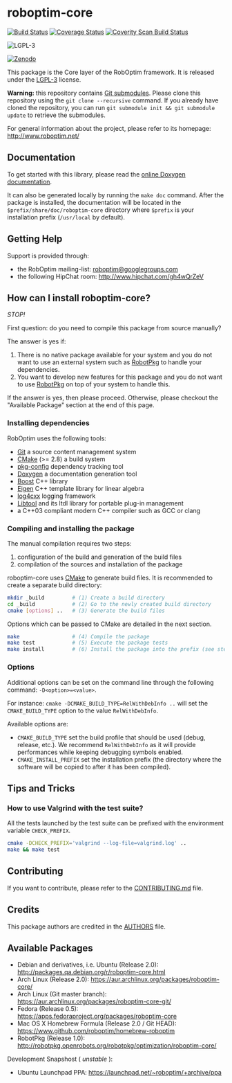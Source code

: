 roboptim-core
=============

[![Build Status](https://travis-ci.org/roboptim/roboptim-core.png?branch=master)](https://travis-ci.org/roboptim/roboptim-core)
[![Coverage Status](https://coveralls.io/repos/roboptim/roboptim-core/badge.png)](https://coveralls.io/r/roboptim/roboptim-core)
[![Coverity Scan Build Status](https://scan.coverity.com/projects/863/badge.svg)](https://scan.coverity.com/projects/863)

![LGPL-3](https://www.gnu.org/graphics/lgplv3-88x31.png)


[![Zenodo](https://zenodo.org/badge/doi/10.5281/zenodo.10332.png)](http://zenodo.org/record/10332)

This package is the Core layer of the RobOptim framework. It is
released under the [LGPL-3](COPYING.LESSER) license.

**Warning:** this repository contains [Git
submodules][git-submodules]. Please clone this repository using the
`git clone --recursive` command. If you already have cloned the
repository, you can run `git submodule init && git submodule update`
to retrieve the submodules.


For general information about the project, please refer to its
homepage: http://www.roboptim.net/


Documentation
-------------

To get started with this library, please read the [online Doxygen
documentation][doxygen-documentation].

It can also be generated locally by running the `make doc`
command. After the package is installed, the documentation will be
located in the `$prefix/share/doc/roboptim-core` directory where
`$prefix` is your installation prefix (`/usr/local` by default).


Getting Help
------------

Support is provided through:
 * the RobOptim mailing-list: roboptim@googlegroups.com
 * the following HipChat room: http://www.hipchat.com/gh4wQrZeV


How can I install roboptim-core?
--------------------------------

*STOP!*

First question: do you need to compile this package from source
manually?

The answer is yes if:

 1. There is no native package available for your system and you do
 not want to use an external system such as [RobotPkg] to handle your
 dependencies.
 1. You want to develop new features for this package and you do not
 want to use [RobotPkg] on top of your system to handle this.

If the answer is yes, then please proceed. Otherwise, please checkout
the "Available Package" section at the end of this page.


### Installing dependencies

RobOptim uses the following tools:

 * [Git][] a source content management system
 * [CMake][] (>= 2.8) a build system
 * [pkg-config][] dependency tracking tool
 * [Doxygen][] a documentation generation tool
 * [Boost][] C++ library
 * [Eigen][] C++ template library for linear algebra
 * [log4cxx][] logging framework
 * [Libtool][] and its ltdl library for portable plug-in management
 * a C++03 compliant modern C++ compiler such as GCC or clang


### Compiling and installing the package

The manual compilation requires two steps:

 1. configuration of the build and generation of the build files
 2. compilation of the sources and installation of the package

roboptim-core uses [CMake][] to generate build
files. It is recommended to create a separate build directory:

```sh
mkdir _build         # (1) Create a build directory
cd _build            # (2) Go to the newly created build directory
cmake [options] ..   # (3) Generate the build files
```

Options which can be passed to CMake are detailed in the next section.

```sh
make                 # (4) Compile the package
make test            # (5) Execute the package tests
make install         # (6) Install the package into the prefix (see step 3)
```


### Options

Additional options can be set on the command line through the
following command: `-D<option>=<value>`.

For instance: `cmake -DCMAKE_BUILD_TYPE=RelWithDebInfo ..` will set
the `CMAKE_BUILD_TYPE` option to the value `RelWithDebInfo`.


Available options are:

- `CMAKE_BUILD_TYPE` set the build profile that should be used (debug,
  release, etc.). We recommend `RelWithDebInfo` as it will provide
  performances while keeping debugging symbols enabled.
- `CMAKE_INSTALL_PREFIX` set the installation prefix (the directory
  where the software will be copied to after it has been compiled).


Tips and Tricks
---------------

### How to use Valgrind with the test suite?

All the tests launched by the test suite can be prefixed
with the environment variable `CHECK_PREFIX`.

```sh
cmake -DCHECK_PREFIX='valgrind --log-file=valgrind.log' ..
make && make test
```


Contributing
------------

If you want to contribute, please refer to the
[CONTRIBUTING.md](CONTRIBUTING.md) file.


Credits
-------

This package authors are credited in the [AUTHORS](AUTHORS) file.


Available Packages
------------------

 * Debian and derivatives, i.e. Ubuntu (Release 2.0):
   http://packages.qa.debian.org/r/roboptim-core.html
 * Arch Linux (Release 2.0):
   https://aur.archlinux.org/packages/roboptim-core/
 * Arch Linux (Git master branch):
   https://aur.archlinux.org/packages/roboptim-core-git/
 * Fedora (Release 0.5):
   https://apps.fedoraproject.org/packages/roboptim-core
 * Mac OS X Homebrew Formula (Release 2.0 / Git HEAD):
   https://www.github.com/roboptim/homebrew-roboptim
 * RobotPkg (Release 1.0):
   http://robotpkg.openrobots.org/robotpkg/optimization/roboptim-core/

Development Snapshost ( *unstable* ):

 * Ubuntu Launchpad PPA:
   https://launchpad.net/~roboptim/+archive/ppa



[doxygen-documentation]: http://www.roboptim.net/roboptim-core/doxygen/HEAD/

[git-submodules]: http://git-scm.com/book/en/Git-Tools-Submodules

[Boost]: http://www.boost.org/
[CMake]: http://www.cmake.org/
[Doxygen]: http://www.stack.nl/~dimitri/doxygen/
[Eigen]: http://eigen.tuxfamily.org/
[Git]: http://git-scm.com/
[Libtool]: https://www.gnu.org/software/libtool/
[log4cxx]: https://logging.apache.org/log4cxx/
[pkg-config]: http://www.freedesktop.org/wiki/Software/pkg-config/
[RobotPkg]: http://robotpkg.openrobots.org/
